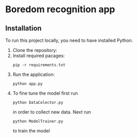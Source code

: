 # Boredom recognition app

## Installation

To run this project locally, you need to have installed Python.

1. Clone the repository:
2. Install required pacages:
   ```
   pip -r requirements.txt
   ```
3. Run the application:
   ```
   python app.py
   ```
4. To fine tune the model first run
   ```
   python DataColector.py
   ```
   in order to collect new data. Next run
	```
	python ModelTrainer.py
	```
	to train the model
  


